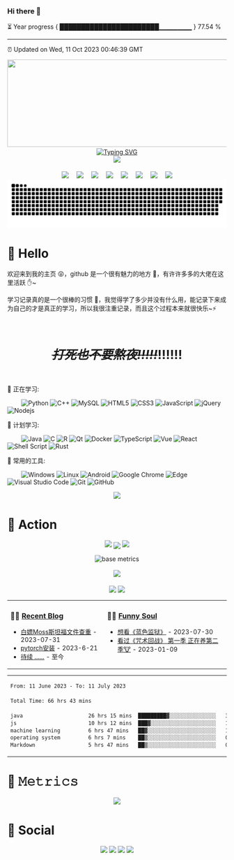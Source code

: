 ### Hi there 👋

⏳ Year progress { ███████████████████████▁▁▁▁▁▁▁ } 77.54 %

---

⏰ Updated on Wed, 11 Oct 2023 00:46:39 GMT


<!-- 名言警句 -->

<div style="width:100%" align="center">
  <a><img style="width: 600px;height: 200px" src="https://github.com/Bvbrutal/Bvbrutal/assets/93713843/82a25c7b-cd10-4de0-bd92-6b39978964da"></a>
</div>


<!-- 人数统计 -->
<!--
<div style="width:100%" align="center">
  <a><img style="width: 600px;height: 200px" src="https://count.getloli.com/get/@psh?theme=rule34"></a>
</div>
-->


<!-- 动态打字效果 -->
<div style="width:100%" align="center">
  <a href="https://pshxx.cc/">
    <img src="https://readme-typing-svg.demolab.com?font=Fira+Code&weight=400&size=25&pause=1000&center=true&vCenter=true&width=600&height=100&lines=Dream+is+like+underwear!!!!!!;PSH" alt="Typing SVG" />
  </a>
</div>

<!-- 敲代码的图片 -->
<div align="center" ><img src="https://npm.elemecdn.com/anzhiyu-assets/image/common/github-info/Knock-Code.gif"  style="width:650px"/></div>
<!-- <p align="center"> <img width="433" height="177" src="https://user-images.githubusercontent.com/104733166/236908488-60f25e53-47a8-43d5-a45a-b9b9dd37900e.gif"/> -->
<br>

<!-- 个人资料徽标 -->
<div align="center">
  <a href="https://pshxx.cc/"><img src="https://img.shields.io/badge/website-个人博客-blue"></a>&emsp;
  <a href="https://blog.csdn.net/m0_59088506?spm=1000.2115.3001.5343"><img src="https://img.shields.io/badge/CSDN-%E5%8D%9A%E5%AE%A2-c32136"></a>&emsp;
  <a href="https://space.bilibili.com/1937483889"><img src="https://img.shields.io/badge/bilibili-B%E7%AB%99-ff69b4"></a>&emsp;
  <a href="https://www.youtube.com/channel/UCOOyJ0Pn8blGrwvDTSi8USw"><img src="https://img.shields.io/badge/Youtube-%E6%B2%B9%E7%AE%A1-c32136"></a>&emsp;
  <a href="https://www.zhihu.com/people/mo-cha-49-88"><img src="https://img.shields.io/badge/zhihu-%E7%9F%A5%E4%B9%8E-blue"></a>&emsp;
  <a href="https://music.163.com/#/user/home?id=1324208260"><img src="https://img.shields.io/badge/NC-网易云-c32136"></a>&emsp;
  <a href="https://twitter.com/pshplo"><img src="https://img.shields.io/badge/Twitter-%E6%8E%A8%E7%89%B9-blue"></a>&emsp;
  <a href="#"><img src="https://komarev.com/ghpvc/?username=Bvbrutal&style=flat"/></a>
</div>

<!-- 贪吃蛇代码贡献图 -->

<div align="center"><img src="https://raw.githubusercontent.com/Bvbrutal/Bvbrutal/output/github-contribution-grid-snake.svg"></div>

# 🙋 Hello

欢迎来到我的主页 😝，github 是一个很有魅力的地方 🙌，有许许多多的大佬在这里活跃 ✋~

学习记录真的是一个很棒的习惯 💪，我觉得学了多少并没有什么用，能记录下来成为自己的才是真正的学习，所以我很注重记录，而且这个过程本来就很快乐~⚡

<br>
<div align="center">
  
  # ***~~打死也不要熬夜!!!!!~~***‼️‼️‼️
</div>
<br>

<!-- github每日打卡图片 -->
<!--  # ⚡打卡: -->
<!-- <img src="https://streak-stats.demolab.com/?user=Bvbrutal"  style="width:800px"/> -->

💪 正在学习:

&emsp;&emsp;
![Python](https://img.shields.io/badge/-Python-pink?style=flat-square&logo=Python)
![C++](https://img.shields.io/badge/-C++-00599C?style=flat-square&logo=c)
![MySQL](https://img.shields.io/badge/mysql-%2300f.svg?style=flat-square&logo=mysql&logoColor=white)
![HTML5](https://img.shields.io/badge/-HTML5-E34F26?style=flat-square&logo=html5&logoColor=white)
![CSS3](https://img.shields.io/badge/-CSS3-1572B6?style=flat-square&logo=css3)
![JavaScript](https://img.shields.io/badge/-JavaScript-oringe?style=flat-square&logo=javascript)
![jQuery](https://img.shields.io/badge/jquery-%230769AD.svg?style=style=flat-square&logo=jquery&logoColor=white)
![Nodejs](https://img.shields.io/badge/-Nodejs-c0ebd?style=flat-square&logo=Node.js)

🧠 计划学习:

&emsp;&emsp;
![Java](https://img.shields.io/badge/-java-yellow?style=flat-square&logo=java)
![C](https://img.shields.io/badge/c-%2300599C.svg?style=flat-square&logo=c&logoColor=white)
![R](https://img.shields.io/badge/r-%23276DC3.svg?style=flat-square&logo=r&logoColor=white)
![Qt](https://img.shields.io/badge/Qt-%23217346.svg?style=style=flat-square&logo=Qt&logoColor=white)
![Docker](https://img.shields.io/badge/-Docker-FCC624?style=flat-square&logo=docker)
![TypeScript](https://img.shields.io/badge/typescript-%23007ACC.svg?style=flat-square&logo=typescript&logoColor=white)
![Vue](https://img.shields.io/badge/-Vue.js-3f745c?style=flat-square&logo=Vue.js)
![React](https://img.shields.io/badge/-React-07afd9?style=flat-square&logo=React)
![Shell Script](https://img.shields.io/badge/shell_script-%4285F4.svg?style=style=flat-square&logo=gnu-bash&logoColor=white)
![Rust](https://img.shields.io/badge/Rust-2E67D3.svg?style=style=flat-square&logo=rust&logoColor=white)

🧰 常用的工具:

&emsp;&emsp;
![Windows](https://img.shields.io/badge/Windows-0078D6?style=flat-square&logo=windows&logoColor=white)
![Linux](https://img.shields.io/badge/Linux-FCC624?style=style=flat-square&logo=linux&logoColor=black)
![Android](https://img.shields.io/badge/Android-3DDC84?style=flat-square&logo=android&logoColor=white)
![Google Chrome](https://img.shields.io/badge/Chrome-4285F4?style=flat-square&logo=GoogleChrome&logoColor=white)
![Edge](https://img.shields.io/badge/Edge-0078D7?style=flat-square&logo=Microsoft-edge&logoColor=white)
![Visual Studio Code](https://img.shields.io/badge/-Visual%20Studio%20Code-007ACC?style=flat-square&logo=Visual%20Studio%20Code&logoColor=fff)
![Git](https://img.shields.io/badge/-Git-FCC624?style=flat-square&logo=git)
![GitHub](https://img.shields.io/badge/-GitHub-pink?style=flat-square&logo=github)

<div align="center"><img src="https://cdn.cbd.int/anzhiyu-assets@1.0.11/image/common/github-info/personal-homepage-banner.jpg" /></div>

# 🚀 Action

<!-- 连续提交代码天数记录 -->
<p align="center">
  <img width="150" src="https://npm.elemecdn.com/anzhiyu-assets/image/common/github-info/left-wing.png" />
  <img align="center" src="https://github-readme-streak-stats.herokuapp.com/?user=Bvbrutal&theme=dark&hide_border=true" />
  <img width="150" src="https://npm.elemecdn.com/anzhiyu-assets/image/common/github-info/right-wing.png" />
</p>

<!-- metrics 基础资料 -->
<div align="center"><img src="https://metrics.lecoq.io/Bvbrutal?template=classic&base=header%2C%20activity%2C%20community%2C%20repositories%2C%20metadata&base.indepth=false&base.hireable=false&base.skip=false&config.timezone=Asia%2FShanghai" alt="base metrics"/></div>
<br>

<!-- GitHub奖杯🏆 -->
<div align="center"><img  src="https://github-profile-trophy.vercel.app/?username=Bvbrutal&theme=gruvbox&row=1&column=7&no-frame=true&no-bg=true" /></div>
<br>

<!-- GitHub数据统计 -->
<div align="center">
  <img height="137px" src="https://github-readme-stats.vercel.app/api?username=Bvbrutal&hide_title=true&hide_border=true&show_icons=trueline_height=21&text_color=000&icon_color=000&bg_color=0,ea6161,ffc64d,fffc4d,52fa5a&theme=graywhite" />
  <img height="137px" src="https://github-readme-stats.vercel.app/api/top-langs/?username=Bvbrutal&hide_title=true&hide_border=true&layout=compact&langs_count=6&text_color=000&icon_color=fff&bg_color=0,52fa5a,4dfcff,c64dff&theme=graywhite" />
</div>

<!-- 最近博客和豆瓣动态 -->
<table align="center" >
<tr>
<td valign="top">

### 🤹‍♀️ <a href="https://anzhiy.cn/" target="_blank">Recent Blog</a>

<!-- START_SECTION:blog -->
* <a href='https://pshxx.cc/2023/07/31/%E7%99%BD%E5%AB%96%20Moss%20%E6%96%AF%E5%9D%A6%E7%A6%8F%E6%96%87%E4%BB%B6%E6%9F%A5%E9%87%8D%20297b57ecf6254c688781400dd9472f1d/' target='_blank'>白嫖Moss斯坦福文件查重</a> - 2023-07-31
* <a href='https://pshxx.cc/2023/06/21/pytorch%E5%AE%89%E8%A3%85/' target='_blank'>pytorch安装</a> - 2023-6-21
* <a href='#' >待续 ......</a> - 至今
<!-- END_SECTION:blog -->

</td>
<td valign="top">
  
### 🤾‍♂️ <a href="https://www.douban.com/people/252613592" target="_blank">Funny Soul</a>

<!-- START_SECTION:douban -->
* <a href='https://www.bilibili.com/bangumi/play/ep683730/' target='_blank'>想看《蓝色监狱》</a> - 2023-07-30
* <a href='https://www.bilibili.com/bangumi/play/ep341309?spm_id_from=333.337.0.0&from_spmid=666.25.episode.0' target='_blank'>看过《咒术回战》 第一季 正在养第二季🐮</a> - 2023-01-09
<!-- END_SECTION:douban -->

</table>

<!-- wakatime 统计 -->
<table align="center">
<tr>
<td valign="top">

<!--START_SECTION:waka-->

```txt
From: 11 June 2023 - To: 11 July 2023

Total Time: 66 hrs 43 mins

java                     26 hrs 15 mins  █████████▓░░░░░░░░░░░░░░░   39.31 %
js                       10 hrs 12 mins  ███▓░░░░░░░░░░░░░░░░░░░░░   15.30 %
machine learning         6 hrs 47 mins   ██▓░░░░░░░░░░░░░░░░░░░░░░   10.17 %
operating system         6 hrs 7 mins    ██▒░░░░░░░░░░░░░░░░░░░░░░   09.17 %
Markdown                 5 hrs 47 mins   ██▒░░░░░░░░░░░░░░░░░░░░░░   08.68 %
```

<!--END_SECTION:waka-->

</tr>
</table>

# 🎯 𝙼𝚎𝚝𝚛𝚒𝚌𝚜

<!-- plugin metrics -->
<div align="center">
<!--   <img src="https://cdn1.tianli0.top/gh/anzhiyu-c/anzhiyu-c@main/plugin_metrics.svg" alt="plugin metrics" width="75%"/> -->
  <img src="https://cdn.cbd.int/anzhiyu-assets/image/common/github-info/rocket-banner.jpg"/>
</div>

# 🤝 Social

<!-- 面板数据 -->
<div align="center">
  <a href="https://space.bilibili.com/1937483889"><img src="https://stats.justsong.cn/api/bilibili/?id=1937483889&theme=dark"/></a>
  <a href="https://blog.csdn.net/m0_59088506?spm=1000.2115.3001.5343"><img src="https://stats.justsong.cn/api/csdn?id=m0_59088506?spm=1000.2115.3001.5343&theme=dark"/></a>
  <a href="https://leetcode.cn/u/pshxx/"><img src="https://stats.justsong.cn/api/leetcode?username=pshxx&cn=true&theme=dark"/></a>
  <a href="https://github.com/Bvbrutal"><img src="https://stats.justsong.cn/api/github?id=Bvbrutal&theme=dark"/></a>
</div>
